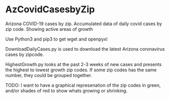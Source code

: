# AzCovidCasesbyZip
Arizona COVID-19 cases by zip. Accumulated data of daily covid cases by zip code. Showing active areas of growth

Use Python3 and pip3 to get wget and openpyxl

DownloadDailyCases.py is used to download the latest Arizona coronavirus cases by zipcode.

HighestGrowth.py looks at the past 2-3 weeks of new cases and presents the highest to lowest 
growth zip codes. If some zip codes has the same number, they could be grouped together.

TODO: I want to have a graphical represenation of the zip codes in green, and/or 
      shades of red to show whats growing or shrinking.
